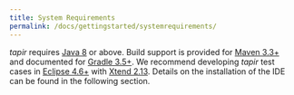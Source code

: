 ```yaml
---
title: System Requirements
permalink: /docs/gettingstarted/systemrequirements/
---
```

<i>tapir</i> requires <a href="http://www.java.com/">Java 8</a> or above.
Build support is provided for <a href="https://maven.apache.org/">Maven 3.3+</a>
and documented for <a href="https://gradle.org/">Gradle 3.5+</a>.
We recommend developing <i>tapir</i> test cases in <a href="https://eclipse.org/">Eclipse 4.6+</a> with <a href="http://www.eclipse.org/xtend/">Xtend 2.13</a>.
Details on the installation of the IDE can be found in the following section.
